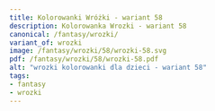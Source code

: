 ```yaml
---
title: Kolorowanki Wróżki - wariant 58
description: Kolorowanka Wrozki - wariant 58
canonical: /fantasy/wrozki/
variant_of: wrozki
image: /fantasy/wrozki/58/wrozki-58.svg
pdf: /fantasy/wrozki/58/wrozki-58.pdf
alt: "wrozki kolorowanki dla dzieci - wariant 58"
tags:
- fantasy
- wrozki
---
```

